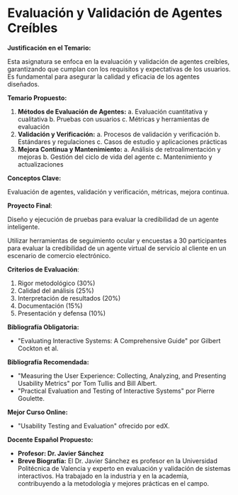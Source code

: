 # Evaluación y Validación de Agentes Creíbles

**Justificación en el Temario:**

Esta asignatura se enfoca en la evaluación y validación de agentes creíbles, garantizando que cumplan con los requisitos y expectativas de los usuarios. Es fundamental para asegurar la calidad y eficacia de los agentes diseñados.

**Temario Propuesto:**

1. **Métodos de Evaluación de Agentes:**
a. Evaluación cuantitativa y cualitativa
b. Pruebas con usuarios
c. Métricas y herramientas de evaluación
2. **Validación y Verificación:**
a. Procesos de validación y verificación
b. Estándares y regulaciones
c. Casos de estudio y aplicaciones prácticas
3. **Mejora Continua y Mantenimiento:**
a. Análisis de retroalimentación y mejoras
b. Gestión del ciclo de vida del agente
c. Mantenimiento y actualizaciones

**Conceptos Clave:**

Evaluación de agentes, validación y verificación, métricas, mejora continua.

**Proyecto Final**: 

Diseño y ejecución de pruebas para evaluar la credibilidad de un agente inteligente.

Utilizar herramientas de seguimiento ocular y encuestas a 30 participantes para evaluar la credibilidad de un agente virtual de servicio al cliente en un escenario de comercio electrónico.

**Criterios de Evaluación**:

1. Rigor metodológico (30%)
2. Calidad del análisis (25%)
3. Interpretación de resultados (20%)
4. Documentación (15%)
5. Presentación y defensa (10%)

**Bibliografía Obligatoria:**

- "Evaluating Interactive Systems: A Comprehensive Guide" por Gilbert Cockton et al.

**Bibliografía Recomendada:**

- "Measuring the User Experience: Collecting, Analyzing, and Presenting Usability Metrics" por Tom Tullis and Bill Albert.
- "Practical Evaluation and Testing of Interactive Systems" por Pierre Goulette.

**Mejor Curso Online:**

- "Usability Testing and Evaluation" ofrecido por edX.

**Docente Español Propuesto:**

- **Profesor: Dr. Javier Sánchez**
- **Breve Biografía:** El Dr. Javier Sánchez es profesor en la Universidad Politécnica de Valencia y experto en evaluación y validación de sistemas interactivos. Ha trabajado en la industria y en la academia, contribuyendo a la metodología y mejores prácticas en el campo.